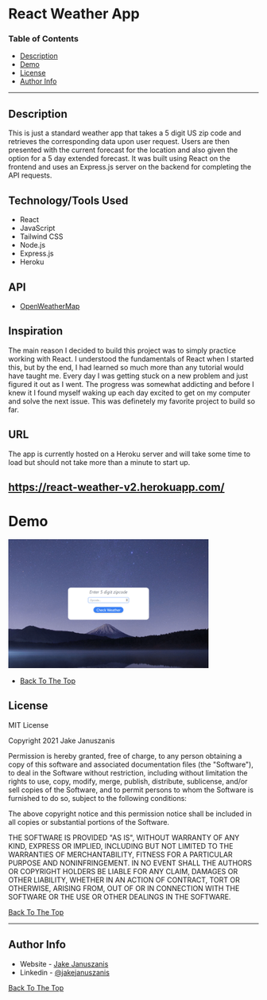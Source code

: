 # React Weather App

### Table of Contents

- [Description](#description)
- [Demo](#demo)
- [License](#license)
- [Author Info](#author-info)

---

## Description

This is just a standard weather app that takes a 5 digit US zip code and retrieves the corresponding data upon user request. Users are then presented with the current forecast for the location and also given the option for a 5 day extended forecast.  It was built using React on the frontend and uses an Express.js server on the backend for completing the API requests. 

## Technology/Tools Used

- React
- JavaScript
- Tailwind CSS
- Node.js
- Express.js
- Heroku

## API

- [OpenWeatherMap](https://openweathermap.org/)

## Inspiration 

The main reason I decided to build this project was to simply practice working with React. I understood the fundamentals of React when I started this, but by the end, I had learned so much more than any tutorial would have taught me. Every day I was getting stuck on a new problem and just figured it out as I went. The progress was somewhat addicting and before I knew it I found myself waking up each day excited to get on my computer and solve the next issue. This was definetely my favorite project to build so far. 

## URL

The app is currently hosted on a Heroku server and will take some time to load but should not take more than a minute to start up. 

https://react-weather-v2.herokuapp.com/
---
# Demo

<img src="images/readme-preview.gif" width="80%">

 - [Back To The Top](#react-weather-app)

 ## License 

 MIT License 

 Copyright 2021 Jake Januszanis

Permission is hereby granted, free of charge, to any person obtaining a copy of this software and associated documentation files (the "Software"), to deal in the Software without restriction, including without limitation the rights to use, copy, modify, merge, publish, distribute, sublicense, and/or sell copies of the Software, and to permit persons to whom the Software is furnished to do so, subject to the following conditions:

The above copyright notice and this permission notice shall be included in all copies or substantial portions of the Software.

THE SOFTWARE IS PROVIDED "AS IS", WITHOUT WARRANTY OF ANY KIND, EXPRESS OR IMPLIED, INCLUDING BUT NOT LIMITED TO THE WARRANTIES OF MERCHANTABILITY, FITNESS FOR A PARTICULAR PURPOSE AND NONINFRINGEMENT. IN NO EVENT SHALL THE AUTHORS OR COPYRIGHT HOLDERS BE LIABLE FOR ANY CLAIM, DAMAGES OR OTHER LIABILITY, WHETHER IN AN ACTION OF CONTRACT, TORT OR OTHERWISE, ARISING FROM, OUT OF OR IN CONNECTION WITH THE SOFTWARE OR THE USE OR OTHER DEALINGS IN THE SOFTWARE.

[Back To The Top](#react-weather-app)

---

## Author Info 

- Website - [Jake Januszanis](http://jakejanuszanis.com)
- Linkedin - [@jakejanuszanis](https://www.linkedin.com/in/jake-januszanis/)

[Back To The Top](#react-weather-app)
